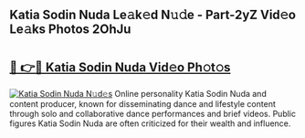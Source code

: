 ## Katia Sodin Nuda Le𝚊k𝚎d N𝚞𝚍e - Part-2yZ Vid𝚎o Le𝚊ks Photos 2OhJu

# <h2><a href="http://fbehi5.evod.top/?m=Katia+Sodin+Nuda">🔗 👉🔴 Katia Sodin Nuda Vid𝚎o Ph𝚘t𝚘s</a></h2>

[![Katia Sodin Nuda N𝚞d𝚎s](https://i.imgur.com/8V9OHl7.gif)](http://fbehi5.evod.top/?m=Katia+Sodin+Nuda)
Online personality Katia Sodin Nuda and content producer, known for disseminating dance and lifestyle content through solo and collaborative dance performances and brief videos. Public figures Katia Sodin Nuda are often criticized for their wealth and influence. 
